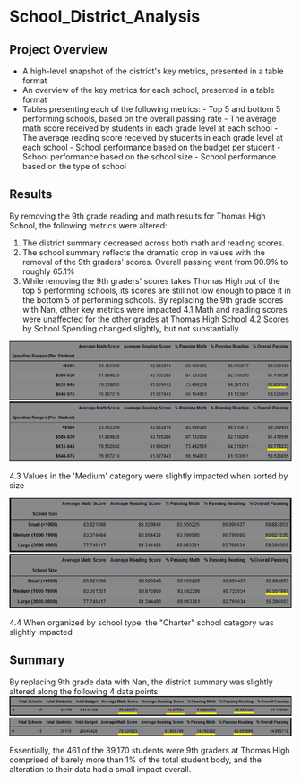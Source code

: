 # School_District_Analysis

## Project Overview
- A high-level snapshot of the district's key metrics, presented in a table format
- An overview of the key metrics for each school, presented in a table format
- Tables presenting each of the following metrics:
        - Top 5 and bottom 5 performing schools, based on the overall passing rate
        - The average math score received by students in each grade level at each school
        - The average reading score received by students in each grade level at each school
        - School performance based on the budget per student
        - School performance based on the school size
        - School performance based on the type of school

## Results
By removing the 9th grade reading and math results for Thomas High School, the following metrics were altered:
  1. The district summary decreased across both math and reading scores.
  2. The school summary reflects the dramatic drop in values with the removal of the 9th graders' scores. Overall passing went from 90.9% to roughly 65.1%
  3. While removing the 9th graders' scores takes Thomas High out of the top 5 performing schools, its scores are still not low enough to place it in the bottom 5 of performing schools.
        By replacing the 9th grade scores with Nan, other key metrics were impacted
  4.1 Math and reading scores were unaffected for the other grades at Thomas High School
  4.2 Scores by School Spending changed slightly, but not substantially
        
![](Resources/spending1.png)
![](Resources/spending2.png)

  4.3 Values in the 'Medium' category were slightly impacted when sorted by size
    
    
![](Resources/size1.png)
![](Resources/size2.png)


  4.4 When organized by school type, the "Charter" school category was slightly impacted
    
## Summary
By replacing 9th grade data with Nan, the district summary was slightly altered along the following 4 data points:
![](Resources/district1.png)
![](Resources/district2.png)

Essentially, the 461 of the 39,170 students were 9th graders at Thomas High comprised of barely more than 1% of the total student body, and the alteration to their data had a small impact overall.
